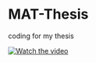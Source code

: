 # MAT-Thesis
coding for my thesis

[![Watch the video](https://img.youtube.com/vi/dQw4w9WgXcQ/maxresdefault.jpg)](https://www.youtube.com/watch?v=dQw4w9WgXcQ)
